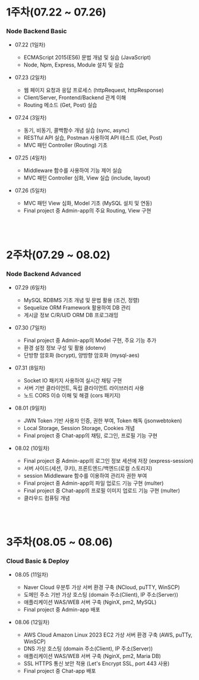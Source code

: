 # 1주차(07.22 ~ 07.26) 
### Node Backend Basic

- 07.22 (1일차)
    - ECMAScript 2015(ES6) 문법 개념 및 실습 (JavaScript)
    - Node, Npm, Express, Module 설치 및 실습

- 07.23 (2일차)
    - 웹 페이지 요청과 응답 프로세스 (httpRequest, httpResponse)
    - Client/Server, Frontend/Backend 관계 이해
    - Routing 메소드 (Get, Post) 실습

- 07.24 (3일차)
    - 동기, 비동기, 콜백함수 개념 실습 (sync, async)
    - RESTful API 실습, Postman 사용하여 API 테스트 (Get, Post)
    - MVC 패턴 Controller (Routing) 기초

- 07.25 (4일차)
    - Middleware 함수를 사용하여 기능 제어 실습
    - MVC 패턴 Controller 심화, View 실습 (include, layout)

- 07.26 (5일차)
    - MVC 패턴 View 심화, Model 기초 (MySQL 설치 및 연동)
    - Final project 중 Admin-app의 주요 Routing, View 구현

<br/><br/>

# 2주차(07.29 ~ 08.02) 
### Node Backend Advanced

- 07.29 (6일차)
    - MySQL RDBMS 기초 개념 및 문법 활용 (조건, 정렬)
    - Sequelize ORM Framework 활용하여 DB 관리
    - 게시글 정보 C/R/U/D ORM DB 프로그래밍

- 07.30 (7일차)
    - Final project 중 Admin-app의 Model 구현, 주요 기능 추가
    - 환경 설정 정보 구성 및 활용 (dotenv)
    - 단방향 암호화 (bcrypt), 양방향 암호화 (mysql-aes)

- 07.31 (8일차)
    - Socket IO 패키지 사용하여 실시간 채팅 구현
    - 서버 기반 클라이언트, 독립 클라이언트 라이브러리 사용
    - 노드 CORS 이슈 이해 및 해결 (cors 패키지)

- 08.01 (9일차)
    - JWN Token 기반 사용자 인증, 권한 부여, Token 해독 (jsonwebtoken)
    - Local Storage, Session Storage, Cookies 개념
    - Final project 중 Chat-app의 채팅, 로그인, 프로필 기능 구현

- 08.02 (10일차)
    - Final project 중 Admin-app의 로그인 정보 세션에 저장 (express-session)
    - 서버 사이드(세션, 쿠키), 프론트엔드/백엔드(로컬 스토리지)
    - session Middleware 함수를 이용하여 관리자 권한 부여
    - Final project 중 Admin-app의 파일 업로드 기능 구현 (multer)
    - Final project 중 Chat-app의 프로필 이미지 업로드 기능 구현 (multer)
    - 클라우드 컴퓨팅 개념 

<br/><br/>

# 3주차(08.05 ~ 08.06) 
### Cloud Basic & Deploy

- 08.05 (11일차)
    - Naver Cloud 우분투 가상 서버 환경 구축 (NCloud, puTTY, WinSCP)
    - 도메인 주소 기반 가상 호스팅 (domain 주소(Client), IP 주소(Server))
    - 애플리케이션 WAS/WEB 서버 구축 (NginX, pm2, MySQL)
    - Final project 중 Admin-app 배포 
    
- 08.06 (12일차)
    - AWS Cloud Amazon Linux 2023 EC2 가상 서버 환경 구축 (AWS, puTTy, WinSCP)
    - DNS 가상 호스팅 (domain 주소(Client), IP 주소(Server))
    - 애플리케이션 WAS/WEB 서버 구축 (NginX, pm2, Maria DB)
    - SSL HTTPS 통신 보안 적용 (Let's Encrypt SSL, port 443 사용)
    - Final project 중 Chat-app 배포

